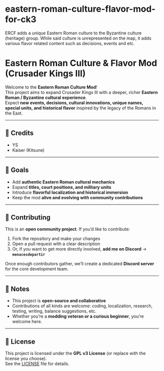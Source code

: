 # eastern-roman-culture-flavor-mod-for-ck3
ERCF adds a unique Eastern Roman culture to the Byzantine culture (heritage) group. While said culture is unrepresented on the map, it adds various flavor related content such as decisions, events and etc.

# Eastern Roman Culture & Flavor Mod (Crusader Kings III)

Welcome to the **Eastern Roman Culture Mod**!  
This project aims to expand Crusader Kings III with a deeper, richer **Eastern Roman / Byzantine cultural experience**.  
Expect **new events, decisions, cultural innovations, unique names, special units, and historical flavor** inspired by the legacy of the Romans in the East.

---

## 🫅 Credits
- YS
- Kaiser (Kitsune)

---

## 🚀 Goals
- Add **authentic Eastern Roman cultural mechanics**  
- Expand **titles, court positions, and military units**  
- Introduce **flavorful localization and historical immersion**  
- Keep the mod **alive and evolving with community contributions**

---

## 🤝 Contributing
This is an **open community project**. If you’d like to contribute:
1. Fork the repository and make your changes  
2. Open a pull request with a clear description  
3. Or, if you want to get more directly involved, **add me on Discord** → **`menacesdepartir`**  

Once enough contributors gather, we’ll create a dedicated **Discord server** for the core development team.

---

## 📌 Notes
- This project is **open-source and collaborative**  
- Contributions of all kinds are welcome: coding, localization, research, testing, writing, balance suggestions, etc.  
- Whether you’re a **modding veteran or a curious beginner**, you’re welcome here.  

---

## 📜 License
This project is licensed under the **GPL v3 License** (or replace with the license you choose).  
See the [LICENSE](./LICENSE) file for details.
